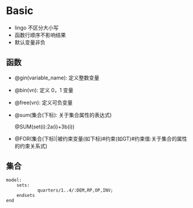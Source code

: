 # Basic

- lingo 不区分大小写
- 函数行顺序不影响结果
- 默认变量非负

## 函数

- @gin(variable_name): 定义整数变量
- @bin(vn): 定义 0，1 变量
- @free(vn): 定义可负变量
- @sum(集合(下标): 关于集合属性的表达式)

    @SUM(set(i):2a(i)+3b(i))
    
- @FOR(集合(下标)|被约束变量(如下标)#约束(如GT)#约束值:关于集合的属性的约束关系式)

## 集合

```lingo
model:
    sets:
            quarters/1..4/:DEM,RP,OP,INV;
    endsets
end
```
